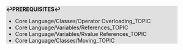 <div style="margin:2em; background-color: #e0e0e0;">

<strong>↩PREREQUISITES↩</strong>

 * Core Language/Classes/Operator Overloading_TOPIC
 * Core Language/Variables/References_TOPIC
 * Core Language/Variables/Rvalue References_TOPIC
 * Core Language/Classes/Moving_TOPIC

</div>

